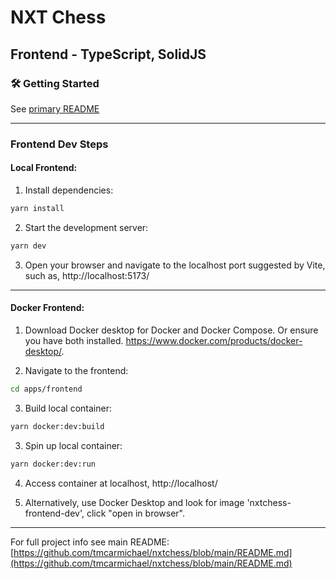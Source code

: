 # NXT Chess

## Frontend - TypeScript, SolidJS

### 🛠️ Getting Started

See [primary README](https://github.com/tmcarmichael/nxtchess/blob/main/README.md)

---

### Frontend Dev Steps

#### Local Frontend:

1. Install dependencies:

```bash
yarn install
```

2. Start the development server:

```bash
yarn dev
```

3. Open your browser and navigate to the localhost port suggested by Vite, such as, http://localhost:5173/

---

#### Docker Frontend:

1. Download Docker desktop for Docker and Docker Compose. Or ensure you have both installed. https://www.docker.com/products/docker-desktop/.

2. Navigate to the frontend:

```bash
cd apps/frontend
```

3. Build local container:

```bash
yarn docker:dev:build
```

3. Spin up local container:

```bash
yarn docker:dev:run
```

4. Access container at localhost, http://localhost/

5. Alternatively, use Docker Desktop and look for image 'nxtchess-frontend-dev', click "open in browser".

---

For full project info see main README: [https://github.com/tmcarmichael/nxtchess/blob/main/README.md](https://github.com/tmcarmichael/nxtchess/blob/main/README.md)
